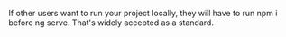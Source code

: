 If other users want to run your project locally, they will have to run npm i before ng serve. That's widely accepted as a standard.
